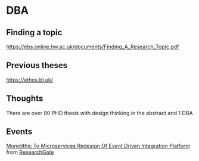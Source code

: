 # DBA

## Finding a topic
https://ebs.online.hw.ac.uk/documents/Finding_A_Research_Topic.pdf

## Previous theses
https://ethos.bl.uk/

## Thoughts
There are over 80 PHD thesis with design thinking in the abstract and 1 DBA

## Events
[Monolithic To Microservices Redesign Of Event Driven Integration Platform](https://github.com/mad-folio/DBA/files/6872364/MonolithictoMicroservicesredesignofeventdrivenintegrationplatform.pdf) from [ResearchGate](https://www.researchgate.net/publication/326699683_Monolithic_to_microservices_redesign_of_event_driven_integration_platform)
